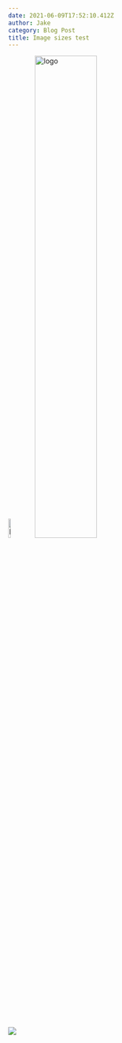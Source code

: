 ```yaml
---
date: 2021-06-09T17:52:10.412Z
author: Jake
category: Blog Post
title: Image sizes test
---
```

<img src="/assets/hostnation-logo-stacked-charity-no.-1180004.png" alt="logo" style="width:10%;" />

<img src="/assets/hostnation-logo-stacked-charity-no.-1180004.png" alt="logo" style="width:50%;" />

![](/assets/hostnation-logo-stacked-charity-no.-1180004.png)